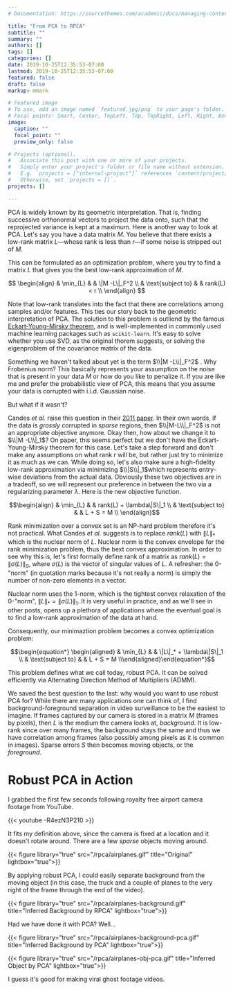 ```yaml
---
# Documentation: https://sourcethemes.com/academic/docs/managing-content/

title: "From PCA to RPCA"
subtitle: ""
summary: ""
authors: []
tags: []
categories: []
date: 2019-10-25T12:35:53-07:00
lastmod: 2019-10-25T12:35:53-07:00
featured: false
draft: false
markup: mmark

# Featured image
# To use, add an image named `featured.jpg/png` to your page's folder.
# Focal points: Smart, Center, TopLeft, Top, TopRight, Left, Right, BottomLeft, Bottom, BottomRight.
image:
  caption: ""
  focal_point: ""
  preview_only: false

# Projects (optional).
#   Associate this post with one or more of your projects.
#   Simply enter your project's folder or file name without extension.
#   E.g. `projects = ["internal-project"]` references `content/project/deep-learning/index.md`.
#   Otherwise, set `projects = []`.
projects: []

---
```


PCA is widely known by its geometric interpretation. 
That is, finding successive orthonormal vectors to project the data onto, such that the reprojected variance is kept at a maximum.
Here is another way to look at PCA.
Let's say you have a data matrix $M$.
You believe that there exists a low-rank matrix $L$—whose rank is less than $r$—if some noise is stripped out of $M$.

This can be formulated as an optimization problem, where you try to find a matrix $L$ that gives you the best low-rank approximation of $M$.


$$
\begin{align}
   & \min_{L} & & \|M -L\|_F^2 \\
   & \text{subject to} & & rank(L) < r \\
\end{align}
$$

Note that low-rank translates into the fact that there are correlations among samples and/or features.
This ties our story back to the geometric interpretation of PCA.
The solution to this problem is outliend by the famous [Eckart-Young-Mirsky theorem](https://en.wikipedia.org/wiki/Low-rank_approximation#Basic_low-rank_approximation_problem), and is well-implemented in commonly used machine learning packages such as `scikit-learn`.
It's easy to solve whether you use SVD, as the original thorem suggests, or solving the eigenproblem of the covariance matrix of the data.

Something we haven't talked about yet is the term $\\|M -L\\|_F^2$ .
Why Frobenius norm?
This basically represents your assumption on the noise that is present in your data $M$ or how do you like to penalize it.
If you are like me and prefer the probabilistic view of PCA, this means that you assume your data is corrupted with i.i.d. Gaussian noise.

But what if it wasn't? 

Candes *et al.* raise this question in their [2011 paper](https://dl.acm.org/citation.cfm?id=1970395).
In their own words, if the data is *grossly* corrupted in *sparse* regions, then $\\|M-L\\|_F^2$ is not an appropriate objective anymore.
Okay then, how about we change it to $\\|M -L\\|_1$?
On paper, this seems perfect but we don't have the Eckart-Young-Mirsky theorem for this case.
Let's take a step forward and don't make any assumptions on what rank $r$ will be, but rather just try to minimize it as much as we can.
While doing so, let's also make sure a high-fidelity low-rank approximation via minimizing $\\|S\\|_1$which represents entry-wise deviations from the actual data.
Obviously these two objectives are in a tradeoff, so we will represent our preference in between the two via a regularizing parameter $\lambda$.
Here is the new objective function.

$$\begin{align}   
& \min_{L}    & & rank(L) + \lambda\|S\|_1 \\  
& \text{subject to}    & & L + S = M \\
\end{align}$$

Rank minimization over a convex set is an NP-hard problem therefore it's not practical.
What Candes *et al.* suggests is to replace $rank(L)$ with $\|L\|_*$ which is the nuclear norm of $L$.
Nuclear norm is the convex envelope for the rank minimization problem, thus the bext convex approximation.
In order to see why this is, let's first formally define rank of a matrix as $rank(L) = \|\sigma(L)\|_0$, where
$\sigma(L)$ is the vector of singular values of $L$.
A refresher: the 0-"norm" (in quotation marks because it's not really a norm) is simply the number of non-zero elements in a vector.

Nuclear norm uses the 1-norm, which is the tightest convex relaxation of the 0-"norm", $\|L\|_* = \|\sigma(L)\|_1$.
It is very useful in practice, and as we'll see in other posts, opens up a plethora of applications where the eventual goal is to find a low-rank approximation of the data at hand.

Consequently, our minimaztion problem becomes a convex optimization problem:

$$\begin{equation*}
\begin{aligned}   
& \min_{L}    & & \|L\|_* + \lambda\|S\|_1 \\   & \text{subject to}    & & L + S = M \\\end{aligned}\end{equation*}$$

This problem defines what we call today, robust PCA. 
It can be solved efficiently via Alternating Direction Method of Multipliers (ADMM).

We saved the best question to the last: why would you want to use robust PCA for?
While there are many applications one can think of, I find background-foreground separation in video surveillance to be the easiest to imagine.
If frames captured by our camera is stored in a matrix $M$ (frames by pixels), then $L$ is the medium the camera looks at, *background*.
It is low-rank since over many frames, the background stays the same and thus we have correlation among frames (also possibly among pixels as it is common in images).
Sparse errors $S$ then becomes moving objects, or the *foreground*.

# Robust PCA in Action

I grabbed the first few seconds following royalty free airport camera footage from YouTube.

{{< youtube -R4ezN3P210 >}}

It fits my definition above, since the camera is fixed at a location and it doesn't rotate around.
There are a few *sparse* objects moving around.

{{< figure library="true" src="/rpca/airplanes.gif" title="Original" lightbox="true">}}

By applying robust PCA, I could easily separate background from the moving object (in this case, the truck and a couple of planes to the very right of the frame through the end of the video).

{{< figure library="true" src="/rpca/airplanes-background.gif" title="Inferred Background by RPCA" lightbox="true">}}

Had we have done it with PCA? Well...

{{< figure library="true" src="/rpca/airplanes-background-pca.gif" title="Inferred Background by PCA" lightbox="true">}}

{{< figure library="true" src="/rpca/airplanes-obj-pca.gif" title="Inferred Object by PCA" lightbox="true">}}

I guess it's good for making viral ghost footage videos.
